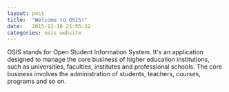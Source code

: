```yaml
---
layout: post
title:  "Welcome to OSIS!"
date:   2015-12-18 21:55:32
categories: osis website
---
```


OSIS stands for Open Student Information System. It's an application
designed to manage the core business of higher education institutions,
such as universities, faculties, institutes and professional schools.
The core business involves the administration of students, teachers, courses, programs and so on.
